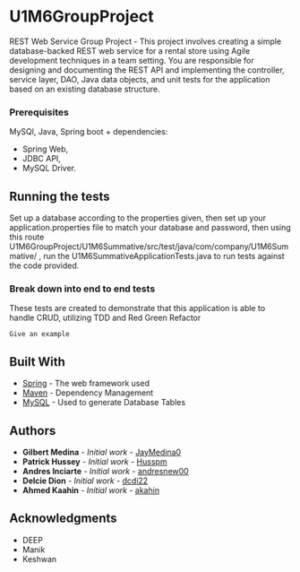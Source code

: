 # U1M6GroupProject
 REST Web Service Group Project - This project involves creating a simple database-backed REST web service for a rental store using Agile development techniques in a team setting. You are responsible for designing and documenting the REST API and implementing the controller, service layer, DAO, Java data objects, and unit tests for the application based on an existing database structure.

### Prerequisites

MySQl, Java, Spring boot + dependencies: 
 + Spring Web, 
 + JDBC API, 
 + MySQL Driver.

## Running the tests

Set up a database according to the properties given, then set up your application.properties file to match your database
and password, then using this route U1M6GroupProject/U1M6Summative/src/test/java/com/company/U1M6Summative/ , run the U1M6SummativeApplicationTests.java to run tests against the code provided.

### Break down into end to end tests

These tests are created to demonstrate that this application is able to handle CRUD, utilizing TDD and Red Green Refactor

```
Give an example
```

## Built With

* [Spring](https://spring.io/docs) - The web framework used
* [Maven](https://maven.apache.org/) - Dependency Management
* [MySQL](https://dev.mysql.com/doc/) - Used to generate Database Tables

## Authors

* **Gilbert Medina** - *Initial work* - [JayMedina0](https://github.com/JayMedina0)
* **Patrick Hussey** - *Initial work* - [Husspm](https://github.com/Husspm)
* **Andres Inciarte** - *Initial work* - [andresnew00](https://github.com/andresnew00)
* **Delcie Dion** - *Initial work* - [dcdi22](https://github.com/dcdi22)
* **Ahmed Kaahin** - *Initial work* - [akahin](https://github.com/akahin)

## Acknowledgments

* DEEP
* Manik
* Keshwan
